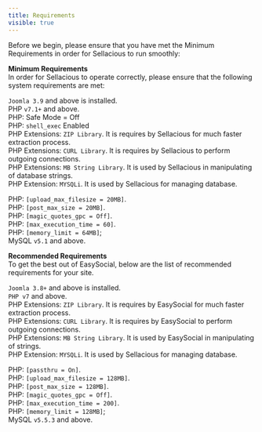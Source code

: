 ```yaml
---
title: Requirements
visible: true
---
```


Before we begin, please ensure that you have met the Minimum Requirements in order for Sellacious to run smoothly:

**Minimum Requirements**<br>
In order for Sellacious to operate correctly, please ensure that the following system requirements are met:<br>

`Joomla 3.9` and above is installed.<br>
PHP `v7.1+` and above.<br>
PHP: Safe Mode = Off  
PHP: `shell_exec` Enabled  
PHP Extensions: `ZIP Library`. It is requires by Sellacious for much faster extraction process.<br>
PHP Extensions: `CURL Library`. It is requires by Sellacious to perform outgoing connections.<br>
PHP Extensions: `MB String Library`. It is used by Sellacious in manipulating of database strings.<br>
PHP Extension: `MYSQLi`. It is used by Sellacious for managing database.<br>

PHP: `[upload_max_filesize = 20MB]`.<br>
PHP: `[post_max_size = 20MB]`.<br>
PHP: `[magic_quotes_gpc = Off]`.<br>
PHP: `[max_execution_time = 60]`.<br>
PHP: `[memory_limit = 64MB]`;<br>
MySQL `v5.1` and above.<br>


**Recommended Requirements**<br>
To get the best out of EasySocial, below are the list of recommended requirements for your site.<br>

`Joomla 3.8+` and above is installed.<br>
`PHP v7` and above.<br>
PHP Extensions: `ZIP Library`. It is requires by EasySocial for much faster extraction process.<br>
PHP Extensions: `CURL Library`. It is requires by EasySocial to perform outgoing connections.<br>
PHP Extensions: `MB String Library`. It is used by EasySocial in manipulating of strings.<br>
PHP Extension: `MYSQLi`. It is used by Sellacious for managing database.<br>

PHP: `[passthru = On]`.<br>
PHP: `[upload_max_filesize = 128MB]`.<br>
PHP: `[post_max_size = 128MB]`.<br>
PHP: `[magic_quotes_gpc = Off]`.<br>
PHP: `[max_execution_time = 200]`.<br>
PHP: `[memory_limit = 128MB]`;<br>
MySQL `v5.5.3` and above.<br>


